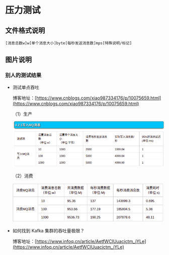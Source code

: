 # 压力测试

## 文件格式说明

`[消息总数w]w[单个消息大小]byte[每秒发送消息数]mps[特殊说明/标记]`

## 图片说明

### 别人的测试结果

* 测试单点吞吐

    博客地址：[https://www.cnblogs.com/xiao987334176/p/10075659.html](https://www.cnblogs.com/xiao987334176/p/10075659.html)
    
    （1）生产
    
    ![别人的生产结果测试](./img/producer_result_others.png)
    
    （2）消费
    
    ![别人的消费结果测试](./img/consumer_result_others.png)

* 如何找到 Kafka 集群的吞吐量极限？

    博客地址：[https://www.infoq.cn/article/AetfWCIUuacjctm_jYLe](https://www.infoq.cn/article/AetfWCIUuacjctm_jYLe)
    